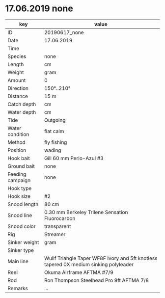 # 17.06.2019 none

key | value |
----|-------|
ID | 20190617_none |
Date | 17.06.2019 |
Time | |
Species | none |
Length | cm |
Weight | gram |
Amount | 0 |
Direction | 150°..210° |
Distance | 15 m |
Catch depth | cm |
Water depth | cm |
Tide | Outgoing |
Water condition | flat calm |
Method | fly fishing |
Position | wading |
Hook bait | Gill 60 mm Perlo-Azul #3 |
Ground bait | none |
Feeding campaign | none |
Hook type | |
Hook size | #2 |
Snood length | 80 cm |
Snood line | 0.30 mm Berkeley Trilene Sensation Fluorocarbon |
Snood color | transparent |
Rig | Streamer |
Sinker weight | gram |
Sinker type | |
Main line | Wullf Triangle Taper WF8F Ivory and 5ft knotless tapered 0X medium sinking polyleader |
Reel | Okuma Airframe AFTMA #7/9 |
Rod | Ron Thompson Steelhead Pro 9ft AFTMA 7/8 |
Remarks | ... |

